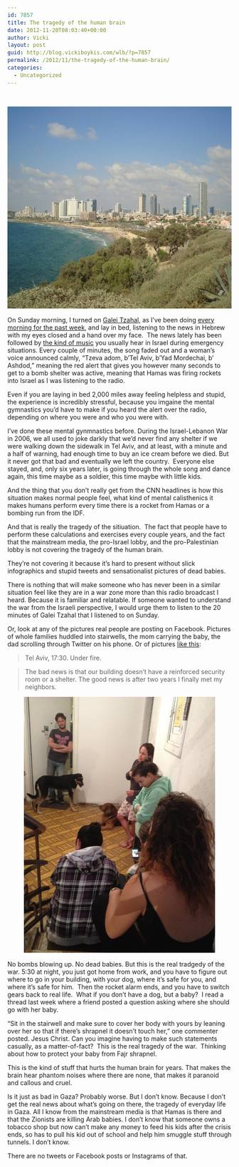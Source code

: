 ```yaml
---
id: 7857
title: The tragedy of the human brain
date: 2012-11-20T08:03:40+00:00
author: Vicki
layout: post
guid: http://blog.vickiboykis.com/wlb/?p=7857
permalink: /2012/11/the-tragedy-of-the-human-brain/
categories:
  - Uncategorized
---
```

&nbsp;

[<img class="aligncenter size-full wp-image-7869" title="9921_994206679774_3494823_n" src="https://raw.githubusercontent.com/veekaybee/wlb/gh-pages/assets/images/2012/11/9921_994206679774_3494823_n.jpg" alt="" width="604" height="453" />](https://raw.githubusercontent.com/veekaybee/wlb/gh-pages/assets/images/2012/11/9921_994206679774_3494823_n.jpg)

On Sunday morning, I turned on [Galei Tzahal,](http://tunein.com/radio/Galei-Zahal-1023-s24906/) as I&#8217;ve been doing <a href="http://blog.vickiboykis.com/wlb/2011/12/this-post-is-kind-of-hipster-because-i-talk-about-old-school-radios-and-miss-them-but-i-also-love-my-ipad/" target="_blank">every morning for the past week</a>, and lay in bed, listening to the news in Hebrew with my eyes closed and a hand over my face.  The news lately has been followed by <a href="http://www.balladtree.com/articles/010924a.htm" target="_blank">the kind of music</a> you usually hear in Israel during emergency situations. Every couple of minutes, the song faded out and a woman&#8217;s voice announced calmly, &#8220;Tzeva adom, b&#8217;Tel Aviv, b&#8217;Yad Mordechai, b&#8217; Ashdod,&#8221; meaning the red alert that gives you however many seconds to get to a bomb shelter was active, meaning that Hamas was firing rockets into Israel as I was listening to the radio.

<!--more-->

Even if you are laying in bed 2,000 miles away feeling helpless and stupid, the experience is incredibly stressful, because you imgaine the mental gymnastics you&#8217;d have to make if you heard the alert over the radio, depending on where you were and who you were with.

I&#8217;ve done these mental gynmnastics before. During the Israel-Lebanon War in 2006, we all used to joke darkly that we&#8217;d never find any shelter if we were walking down the sidewalk in Tel Aviv, and at least, with a minute and a half of warning, had enough time to buy an ice cream before we died. But it never got that bad and eventually we left the country.  Everyone else stayed, and, only six years later, is going through the whole song and dance again, this time maybe as a soldier, this time maybe with little kids.

And the thing that you don&#8217;t really get from the CNN headlines is how this situation makes normal people feel, what kind of mental calisthenics it makes humans perform every time there is a rocket from Hamas or a bombing run from the IDF.

And that is really the tragedy of the sitiuation.  The fact that people have to perform these calculations and exercises every couple years, and the fact that the mainstream media, the pro-Israel lobby, and the pro-Palestinian lobby is not covering the tragedy of the human brain.

They&#8217;re not covering it because it&#8217;s hard to present without slick infographics and stupid tweets and sensationalist pictures of dead babies.

There is nothing that will make someone who has never been in a similar situation feel like they are in a war zone more than this radio broadcast I heard. Because it is familiar and relatable. If someone wanted to understand the war from the Israeli perspective, I would urge them to listen to the 20 minutes of Galei Tzahal that I listened to on Sunday.

Or, look at any of the pictures real people are posting on Facebook. Pictures of whole families huddled into stairwells, the mom carrying the baby, the dad scrolling through Twitter on his phone. Or of pictures <a href="https://www.facebook.com/photo.php?fbid=535295979813731&set=a.414860835190580.107689.414249005251763&type=1&theater" target="_blank">like this</a>:

> Tel Aviv, 17:30. Under fire.
  
> The bad news is that our building doesn&#8217;t have a reinforced security room or a shelter. The good news is after two years I finally met my neighbors.

<p style="text-align: center;">
  <a href="https://raw.githubusercontent.com/veekaybee/wlb/gh-pages/assets/images/2012/11/54535_535295979813731_934038876_o.jpg"><img class="aligncenter  wp-image-7870" title="54535_535295979813731_934038876_o" src="https://raw.githubusercontent.com/veekaybee/wlb/gh-pages/assets/images/2012/11/54535_535295979813731_934038876_o-768x1024.jpg" alt="" width="430" height="574" /></a>
</p>

No bombs blowing up. No dead babies. But this is the real tradgedy of the war. 5:30 at night, you just got home from work, and you have to figure out where to go in your building, with your dog, where it&#8217;s safe for you, and where it&#8217;s safe for him.  Then the rocket alarm ends, and you have to switch gears back to real life.  What if you don&#8217;t have a dog, but a baby?  I read a thread last week where a friend posted a question asking where she should go with her baby.

&#8220;Sit in the stairwell and make sure to cover her body with yours by leaning over her so that if there&#8217;s shrapnel it doesn&#8217;t touch her,&#8221; one commenter posted. Jesus Christ. Can you imagine having to make such statements casually, as a matter-of-fact?  This is the real tragedy of the war.  Thinking about how to protect your baby from Fajr shrapnel.

This is the kind of stuff that hurts the human brain for years. That makes the brain hear phantom noises where there are none, that makes it paranoid and callous and cruel.

Is it just as bad in Gaza? Probably worse. But I don&#8217;t know. Because I don&#8217;t get the real news about what&#8217;s going on there, the tragedy of everyday life in Gaza. All I know from the mainstream media is that Hamas is there and that the Zionists are killing Arab babies. I don&#8217;t know that someone owns a tobacco shop but now can&#8217;t make any money to feed his kids after the crisis ends, so has to pull his kid out of school and help him smuggle stuff through tunnels. I don&#8217;t know.

There are no tweets or Facebook posts or Instagrams of that.

&nbsp;

&nbsp;